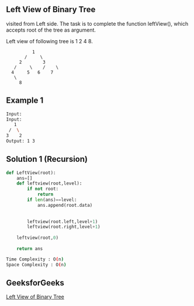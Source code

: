 ## Left View of Binary Tree
visited from Left side. The task is to complete the function leftView(), which accepts root of the tree as argument.

Left view of following tree is 1 2 4 8.

```
          1
       /     \
     2        3
   /     \    /    \
  4     5   6    7
   \
     8   
 ```    
## Example 1


```bash
Input:
Input:
   1
 /  \
3    2
Output: 1 3


```

## Solution 1 (Recursion)

```Python
def LeftView(root):
    ans=[]
    def leftview(root,level):
        if not root:
            return
        if len(ans)==level:
            ans.append(root.data)
        
        
        leftview(root.left,level+1)
        leftview(root.right,level+1)
        
    leftview(root,0)
    
    return ans
```
```bash
Time Complexity : O(n)
Space Complexity : O(n)
```
## GeeksforGeeks

[Left View of Binary Tree](https://practice.geeksforgeeks.org/problems/left-view-of-binary-tree/1?page=1&difficulty[]=0&category[]=Tree&sortBy=submissions)
